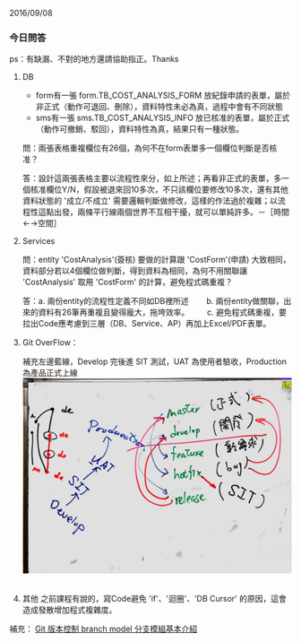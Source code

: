 2016/09/08

### 今日問答

ps：有缺漏、不對的地方還請協助指正。Thanks

1. DB

   - form有一張 form.TB_COST_ANALYSIS_FORM 放紀錄申請的表單，屬於非正式（動作可退回、刪除），資料特性未必為真，過程中會有不同狀態
   - sms有一張 sms.TB_COST_ANALYSIS_INFO 放已核准的表單，屬於正式（動作可撤銷、駁回），資料特性為真，結果只有一種狀態。

   問：兩張表格重複欄位有26個，為何不在form表單多一個欄位判斷是否核准？

   答：設計這兩張表格主要以流程性來分，如上所述；再看非正式的表單，多一個核准欄位Y/N，假設被退來回10多次，不只該欄位要修改10多次，還有其他資料狀態的 '成立/不成立' 需要邏輯判斷做修改，這樣的作法過於複雜；以流程性這點出發，兩條平行線兩個世界不互相干擾，就可以單純許多。－［時間←→空間］


2. Services

   問：entity 'CostAnalysis'(簽核) 要做的計算跟 'CostForm'(申請) 大致相同，資料部分若以4個欄位做判斷，得到資料為相同，為何不用關聯讓 'CostAnalysis' 取用 'CostForm' 的計算，避免程式碼重複？

   答：a. 兩份entity的流程性定義不同如DB裡所述
   　　b. 兩份entity做關聯，出來的資料有26筆再重複且變得龐大，拖垮效率。
   　　c. 避免程式碼重複，要拉出Code應考慮到三層（DB、Service、AP）再加上Excel/PDF表單。

3. Git OverFlow：

   補充左邊藍線，Develop 完後進 SIT 測試，UAT 為使用者驗收，Production 為產品正式上線
   ![](Images\IMG_4025.JPG)
   ​

4. 其他
   之前課程有說的，寫Code避免 'if'、'迴圈'、'DB Cursor' 的原因，這會造成發散增加程式複雜度。



補充：
[Git 版本控制 branch model 分支模組基本介紹](https://blog.wu-boy.com/2011/03/git-%E7%89%88%E6%9C%AC%E6%8E%A7%E5%88%B6-branch-model-%E5%88%86%E6%94%AF%E6%A8%A1%E7%B5%84%E5%9F%BA%E6%9C%AC%E4%BB%8B%E7%B4%B9/)